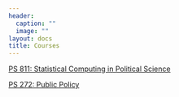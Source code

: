 ```yaml
---
header:
  caption: ""
  image: ""
layout: docs
title: Courses
---
```



[PS 811: Statistical Computing in Political Science](https://judgelord.github.io/PS811/)

[PS 272: Public Policy](https://judgelord.github.io/PS272/)


